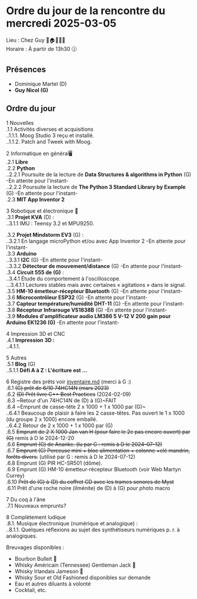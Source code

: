 # Ordre du jour de la rencontre du mercredi 2025-03-05  
Lieu :    Chez Guy  🎄🏠🌳🌲🌵    
Horaire : À partir de 13h30 🕜  
## Présences
* Dominique Martel (D)  
* **Guy Nicol (G)**  

## Ordre du jour
1 Nouvelles  
.1.1  Activités diverses et acquisitions  
..1.1.1. Moog Studio 3 reçu et installé.   
..1.1.2. Patch and Tweek with Moog.   

2 Informatique en général🖥  
.2.1 **Libre**  
.2.2 **Python**  
..2.2.1 Poursuite de la lecture de **Data Structures & algorithms in Python** (G) -En attente pour l'instant-  
..2.2.2 Poursuite la lecture de **The Python 3 Standard Library by Example** (G) -En attente pour l'instant-  
.2.3 **MIT App Inventor 2**  

3 Robotique et électronique 🤖  
.3.1 **Projet KVA** (D) :   
..3.1.1 IMU : Teensy 3.2 et MPU9250.  

.3.2 **Projet Mindstorm EV3** (G) :  
..3.2.1 En langage microPython et/ou avec App Inventor 2 -En attente pour l'instant-  
.3.3 **Arduino**  
..3.3.1 **I2C** (G) -En attente pour l'instant-  
..3.3.2 **Détecteur de mouvement/distance** (G) -En attente pour l'instant-  
.3.4 **Circuit 555 de (G)** :  
..3.4.1 Étude du comportement à l'oscilloscope.  
...3.4.1.1 Lectures stables mais avec certaines  « agitations » dans le signal.  
.3.5 **HM-10 émetteur-récepteur Bluetooth** (G) -En attente pour l'instant-  
.3.6 **Microcontrôleur ESP32** (G) -En attente pour l'instant-  
.3.7 **Capteur température/humidité DHT-11** (G) -En attente pour l'instant-  
.3.8 **Récepteur Infrarouge VS1838B** (G) -En attente pour l'instant-  
.3.9 **Modules d'amplificateur audio LM386 5 V-12 V 200 gain pour Arduino EK1236 (G)** -En attente pour l'instant-  

4 Impression 3D et CNC  
.4.1 **Impression 3D :**  
..4.1.1. 

5 Autres  
.5.1 **Blog** (G)  
..5.1.1 **Défi A à Z : L'écriture est ...**  

6 Registre des prêts voir [inventaire.md](./inventaire.md) (merci à G :)   
.6.1 ~~(G) prêt de 6/10 74HC14N  (mars 2023)~~  
.6.2 ~~(D) Prêt livre C++ Best Practices~~ (2024-02-09)  
.6.3 ~Retour d'un 74HC14N de (D) à (G)~FAIT  
.6.4 ~Emprunt de casse-tête 2 x 1000 + 1 x 1000 par (G)~  
..6.4.1 Beaucoup de plaisir à faire les 2 casse-têtes. Pas ouvert le 1 x 1000 (du groupe 2 x 1000) encore emballé.  
..6.4.2 Retour de 2 x 1000 + 1 x 1000 par (G)  
.6.5 ~~Emprunt de 2 X 1000 Jan van H (pour faire le 2e pas encore ouvert) par (G)~~ remis à D le 2024-12-20  
.6.6 ~~Emprunt (G) de Ananke. (lu par G : remis à D le 2024-07-12)~~  
.6.7 ~~Emprunt (G) Perceuse mini + bloc alimentation + colonne +clé mandrin, forêts divers.~~ (utilisé par G : remis à D le 2024-07-12)  
.6.8 Emprunt (G) PIR HC-SR501 (dôme).  
.6.9 Emprunt (G) HM-10 émetteur-récepteur Bluetooth (voir Web Martyn Currey)  
.6.10 ~~Prêt de (G) à (D) du coffret CD avec les trames sonores de Myst~~  
.6.11 Prêt d'une roche noire (ilménite) de (D) à (G) pour photo macro  

7 Du coq à l'âne  
.7.1 Nouveaux emprunts?  

8 Complètement ludique  
.8.1. Musique électronique (numérique et analogique) :  
..8.1.1. Quelques réflexions au sujet des synthétiseurs numériques p. r. à analogiques. 

Breuvages disponibles :
  * Bourbon Bulleit 🥃  
  * Whisky Américain (Tennessee) Gentleman Jack 🥃  
  * Whisky Irlandais Jameson 🥃  
  * Whisky Sour et Old Fashioned disponibles sur demande  
  * Eau et autres diluants à volonté  
  * Cocktail, etc.  
